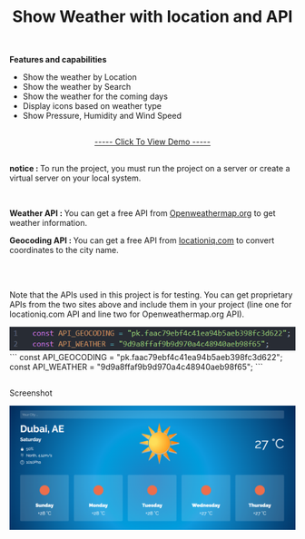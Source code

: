 <h1 align="center">Show Weather with location and API</h1>

</br>

<strong>Features and capabilities</strong>

<div>
    <ul>
        <li>Show the weather by Location</li>
        <li>Show the weather by Search</li>
        <li>Show the weather for the coming days</li>
        <li>Display icons based on weather type</li>
        <li>Show Pressure, Humidity and Wind Speed</li>
    </ul>
</div>

<h2></h2>

<p align="center"><a href="https://mre-dev.github.io/weather/">----- Click To View Demo -----</a></p>

<h2></h2>

<p>
<strong>notice : </strong>
To run the project, you must run the project on a server or create a virtual server on your local system.
</p>

</br>

<p>
<strong>Weather API : </strong>
You can get a free API from 
<a href="https://openweathermap.org/">Openweathermap.org</a> 
to get weather information.
</p>

<p>
<strong>Geocoding API : </strong>
You can get a free API from 
<a href="https://locationiq.com/">locationiq.com</a> 
to convert coordinates to the city name.
</p>

</br></br>

<p>Note that the APIs used in this project is for testing. You can get proprietary APIs from the two sites above and include them in your project (line one for locationiq.com API and line two for Openweathermap.org API). </p>
<img src="assets/image/api-key.png" alt="API Keys" width="615px">
```
const API_GEOCODING = "pk.faac79ebf4c41ea94b5aeb398fc3d622";
const API_WEATHER = "9d9a8ffaf9b9d970a4c48940aeb98f65";
```

<h2></h2>

<p>Screenshot</p>
<img src="assets/image/weather-screenshot.png" alt="Weather Screenshot">
